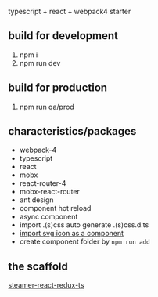 typescript + react + webpack4 starter

## build for development

1.  npm i
2.  npm run dev

## build for production

1.  npm run qa/prod

## characteristics/packages

-   webpack-4
-   typescript
-   react
-   mobx
-   react-router-4
-   mobx-react-router
-   ant design
-   component hot reload
-   async component
-   import .(s)css auto generate .(s)css.d.ts
-   [import svg icon as a component](https://github.com/YDJ-FE/steamer-react-ts/blob/master/docs/svg.md)
-   create component folder by `npm run add`

## the scaffold

[steamer-react-redux-ts](https://github.com/YDJ-FE/steamer-react-redux-ts)
